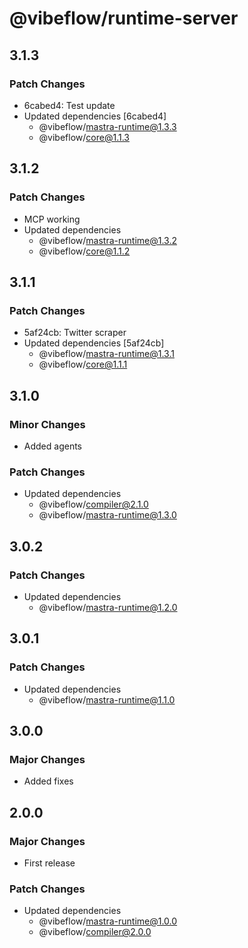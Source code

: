 # @vibeflow/runtime-server

## 3.1.3

### Patch Changes

- 6cabed4: Test update
- Updated dependencies [6cabed4]
  - @vibeflow/mastra-runtime@1.3.3
  - @vibeflow/core@1.1.3

## 3.1.2

### Patch Changes

- MCP working
- Updated dependencies
  - @vibeflow/mastra-runtime@1.3.2
  - @vibeflow/core@1.1.2

## 3.1.1

### Patch Changes

- 5af24cb: Twitter scraper
- Updated dependencies [5af24cb]
  - @vibeflow/mastra-runtime@1.3.1
  - @vibeflow/core@1.1.1

## 3.1.0

### Minor Changes

- Added agents

### Patch Changes

- Updated dependencies
  - @vibeflow/compiler@2.1.0
  - @vibeflow/mastra-runtime@1.3.0

## 3.0.2

### Patch Changes

- Updated dependencies
  - @vibeflow/mastra-runtime@1.2.0

## 3.0.1

### Patch Changes

- Updated dependencies
  - @vibeflow/mastra-runtime@1.1.0

## 3.0.0

### Major Changes

- Added fixes

## 2.0.0

### Major Changes

- First release

### Patch Changes

- Updated dependencies
  - @vibeflow/mastra-runtime@1.0.0
  - @vibeflow/compiler@2.0.0
